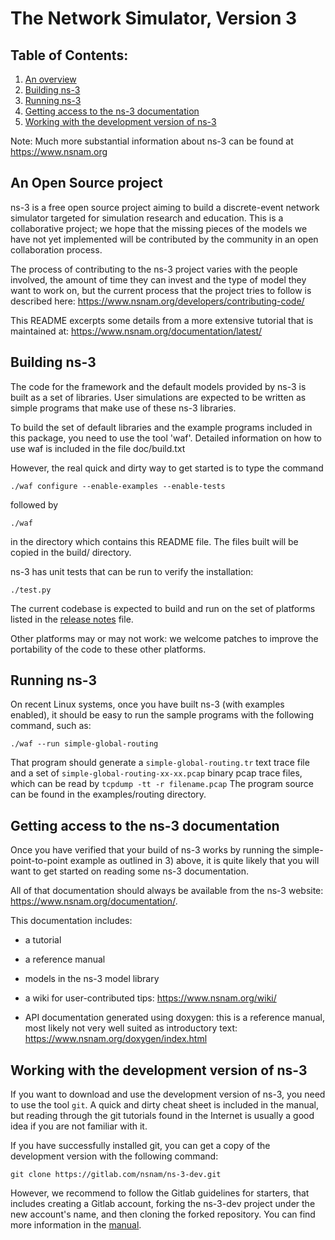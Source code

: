 
The Network Simulator, Version 3
================================

## Table of Contents:

1) [An overview](#an-open-source-project)
2) [Building ns-3](#building-ns-3)
3) [Running ns-3](#running-ns-3)
4) [Getting access to the ns-3 documentation](#getting-access-to-the-ns-3-documentation)
5) [Working with the development version of ns-3](#working-with-the-development-version-of-ns-3)

Note:  Much more substantial information about ns-3 can be found at
https://www.nsnam.org

## An Open Source project

ns-3 is a free open source project aiming to build a discrete-event
network simulator targeted for simulation research and education.
This is a collaborative project; we hope that
the missing pieces of the models we have not yet implemented
will be contributed by the community in an open collaboration
process.

The process of contributing to the ns-3 project varies with
the people involved, the amount of time they can invest
and the type of model they want to work on, but the current
process that the project tries to follow is described here:
https://www.nsnam.org/developers/contributing-code/

This README excerpts some details from a more extensive
tutorial that is maintained at:
https://www.nsnam.org/documentation/latest/

## Building ns-3

The code for the framework and the default models provided
by ns-3 is built as a set of libraries. User simulations
are expected to be written as simple programs that make
use of these ns-3 libraries.

To build the set of default libraries and the example
programs included in this package, you need to use the
tool 'waf'. Detailed information on how to use waf is
included in the file doc/build.txt

However, the real quick and dirty way to get started is to
type the command
```shell
./waf configure --enable-examples --enable-tests
```

followed by

```shell
./waf
```

in the directory which contains this README file. The files
built will be copied in the build/ directory.

ns-3 has unit tests that can be run to verify the installation:
```shell
./test.py
```

The current codebase is expected to build and run on the
set of platforms listed in the [release notes](RELEASE_NOTES)
file.

Other platforms may or may not work: we welcome patches to
improve the portability of the code to these other platforms.

## Running ns-3

On recent Linux systems, once you have built ns-3 (with examples
enabled), it should be easy to run the sample programs with the
following command, such as:

```shell
./waf --run simple-global-routing
```

That program should generate a `simple-global-routing.tr` text
trace file and a set of `simple-global-routing-xx-xx.pcap` binary
pcap trace files, which can be read by `tcpdump -tt -r filename.pcap`
The program source can be found in the examples/routing directory.

## Getting access to the ns-3 documentation

Once you have verified that your build of ns-3 works by running
the simple-point-to-point example as outlined in 3) above, it is
quite likely that you will want to get started on reading
some ns-3 documentation.

All of that documentation should always be available from
the ns-3 website: https://www.nsnam.org/documentation/.

This documentation includes:

  - a tutorial

  - a reference manual

  - models in the ns-3 model library

  - a wiki for user-contributed tips: https://www.nsnam.org/wiki/

  - API documentation generated using doxygen: this is
    a reference manual, most likely not very well suited
    as introductory text:
    https://www.nsnam.org/doxygen/index.html

## Working with the development version of ns-3

If you want to download and use the development version of ns-3, you
need to use the tool `git`. A quick and dirty cheat sheet is included
in the manual, but reading through the git
tutorials found in the Internet is usually a good idea if you are not
familiar with it.

If you have successfully installed git, you can get
a copy of the development version with the following command:
```shell
git clone https://gitlab.com/nsnam/ns-3-dev.git
```

However, we recommend to follow the Gitlab guidelines for starters,
that includes creating a Gitlab account, forking the ns-3-dev project
under the new account's name, and then cloning the forked repository.
You can find more information in the [manual](https://www.nsnam.org/docs/manual/html/working-with-git.html).
